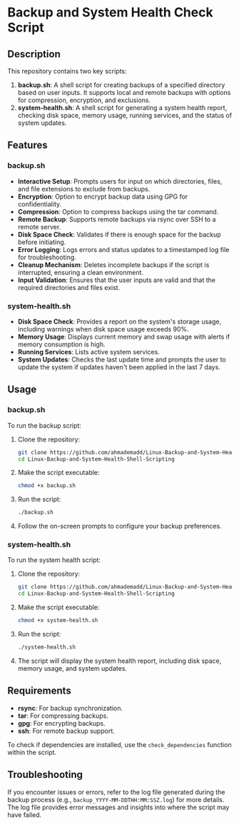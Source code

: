# Backup and System Health Check Script

## Description

This repository contains two key scripts:

1. **backup.sh**: A shell script for creating backups of a specified directory based on user inputs. It supports local and remote backups with options for compression, encryption, and exclusions.
2. **system-health.sh**: A shell script for generating a system health report, checking disk space, memory usage, running services, and the status of system updates.

## Features

### backup.sh
- **Interactive Setup**: Prompts users for input on which directories, files, and file extensions to exclude from backups.
- **Encryption**: Option to encrypt backup data using GPG for confidentiality.
- **Compression**: Option to compress backups using the tar command.
- **Remote Backup**: Supports remote backups via rsync over SSH to a remote server.
- **Disk Space Check**: Validates if there is enough space for the backup before initiating.
- **Error Logging**: Logs errors and status updates to a timestamped log file for troubleshooting.
- **Cleanup Mechanism**: Deletes incomplete backups if the script is interrupted, ensuring a clean environment.
- **Input Validation**: Ensures that the user inputs are valid and that the required directories and files exist.

### system-health.sh
- **Disk Space Check**: Provides a report on the system's storage usage, including warnings when disk space usage exceeds 90%.
- **Memory Usage**: Displays current memory and swap usage with alerts if memory consumption is high.
- **Running Services**: Lists active system services.
- **System Updates**: Checks the last update time and prompts the user to update the system if updates haven't been applied in the last 7 days.

## Usage

### backup.sh

To run the backup script:

1. Clone the repository:
   ```bash
   git clone https://github.com/ahmademadd/Linux-Backup-and-System-Health-Shell-Scripting.git
   cd Linux-Backup-and-System-Health-Shell-Scripting
   ```

2. Make the script executable:
   ```bash
   chmod +x backup.sh
   ```

3. Run the script:
   ```bash
   ./backup.sh
   ```

4. Follow the on-screen prompts to configure your backup preferences.

### system-health.sh

To run the system health script:

1. Clone the repository:
   ```bash
   git clone https://github.com/ahmademadd/Linux-Backup-and-System-Health-Shell-Scripting.git
   cd Linux-Backup-and-System-Health-Shell-Scripting
   ```

2. Make the script executable:
   ```bash
   chmod +x system-health.sh
   ```

3. Run the script:
   ```bash
   ./system-health.sh
   ```

4. The script will display the system health report, including disk space, memory usage, and system updates.

## Requirements

- **rsync**: For backup synchronization.
- **tar**: For compressing backups.
- **gpg**: For encrypting backups.
- **ssh**: For remote backup support.

To check if dependencies are installed, use the `check_dependencies` function within the script.

## Troubleshooting

If you encounter issues or errors, refer to the log file generated during the backup process (e.g., `backup_YYYY-MM-DDTHH:MM:SSZ.log`) for more details. The log file provides error messages and insights into where the script may have failed.


